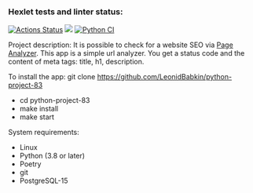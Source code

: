 ### Hexlet tests and linter status:
[![Actions Status](https://github.com/LeonidBabkin/python-project-83/workflows/hexlet-check/badge.svg)](https://github.com/LeonidBabkin/python-project-83/actions)
<a href="https://codeclimate.com/github/LeonidBabkin/python-project-83/maintainability"><img src="https://api.codeclimate.com/v1/badges/470093a205d2036d5dca/maintainability" /></a>
[![Python CI](https://github.com/LeonidBabkin/python-project-83/actions/workflows/python-app.yml/badge.svg)](https://github.com/LeonidBabkin/python-project-83/actions/workflows/python-app.yml)

Project description:
It is possible to check for a website SEO via [Page Analyzer](https://page-analyzer-xyw6.onrender.com).
This app is a simple url analyzer. You get a status code and the content of meta tags: title, h1, description.

To install the app: 
git clone https://github.com/LeonidBabkin/python-project-83

- cd python-project-83
- make install
- make start

System requirements:
- Linux
- Python (3.8 or later)
- Poetry
- git
- PostgreSQL-15
